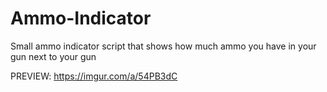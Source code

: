 # Ammo-Indicator

Small ammo indicator script that shows how much ammo you have in your gun next to your gun 

PREVIEW: https://imgur.com/a/54PB3dC